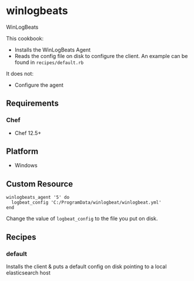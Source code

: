 # winlogbeats
WinLogBeats

This cookbook:
- Installs the WinLogBeats Agent
- Reads the config file on disk to configure the client. An example can be found in `recipes/default.rb`

It does not:
- Configure the agent

## Requirements
### Chef
- Chef 12.5+

## Platform
- Windows


## Custom Resource
```
winlogbeats_agent '5' do
  logbeat_config 'C:/ProgramData/winlogbeat/winlogbeat.yml'
end
```

Change the value of `logbeat_config` to the file you put on disk.


## Recipes
### default  
Installs the client & puts a default config on disk pointing to a local elasticsearch host 
